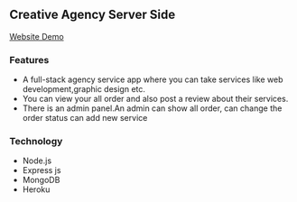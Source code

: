 ## Creative Agency Server Side

[Website Demo](https://creative-agency-361ee.web.app/)
### Features
 * A full-stack agency service app where you can take services like web development,graphic design etc.
 * You can view your all order and also post a review about their services.
 * There is an admin panel.An admin can show all order, can change the order status  can add new service
 
 ### Technology
 * Node.js 
 * Express js
 * MongoDB
 * Heroku  
